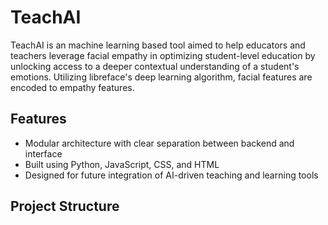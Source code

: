 # TeachAI

TeachAI is an machine learning based tool aimed to help educators and teachers leverage facial empathy in optimizing student-level education by unlocking access to a deeper contextual understanding of a student's emotions. Utilizing libreface's deep learning algorithm, facial features are encoded to empathy features. 

## Features

- Modular architecture with clear separation between backend and interface
- Built using Python, JavaScript, CSS, and HTML
- Designed for future integration of AI-driven teaching and learning tools

## Project Structure


